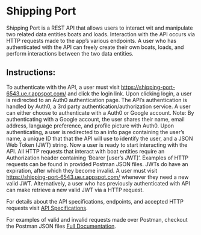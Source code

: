 # Shipping Port

Shipping Port is a REST API that allows users to interact wit and manipulate two related data entities boats and loads. Interaction with the API occurs via HTTP requests made to the app’s various endpoints. A user who has authenticated with the API can freely create their own boats, loads, and perform interactions between the two data entities.  

## Instructions: 

To authenticate with the API, a user must visit https://shipping-port-6543.ue.r.appspot.com/ and click the login link. Upon clicking login, a user is redirected to an Auth0 authentication page. The API’s authentication is handled by Auth0, a 3rd party authentication/authorization service. A user can either choose to authenticate with a Auth0 or Google account. Note: By authenticating with a Google account, the user shares their name, email address, language preference, and profile picture with Auth0. Upon authenticating, a user is redirected to an info page containing the user’s name, a unique ID that that the API will use to identify the user, and a JSON Web Token (JWT) string. Now a user is ready to start interacting with the API. All HTTP requests that interact with boat entities require an Authorization header containing ‘Bearer [user’s JWT]’. Examples of HTTP requests can be found in provided Postman JSON files. JWTs do have an expiration, after which they become invalid. A user must visit https://shipping-port-6543.ue.r.appspot.com/ whenever they need a new valid JWT. Alternatively, a user who has previously authenticated with API can make retrieve a new valid JWT via a HTTP request. 

For details about the API specifications, endpoints, and accepted HTTP requests visit [API Specifications](https://github.com/cmcverry/shippingPort/blob/main/documentation/shipping-port.pdf). 

For examples of valid and invalid requests made over Postman, checkout the Postman JSON files [Full Documentation](https://github.com/cmcverry/shippingPort/tree/main/documentation).
